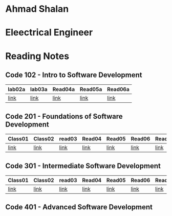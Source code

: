 

# Ahmad Shalan 
# Eleectrical Engineer

# Reading Notes

## Code 102 - Intro to Software Development

|lab02a | lab03a| Read04a | Read05a | Read06a |
|------ | ------| ------- | ------- | ------- |
|[link](102/lab02a.md)|[link](102/read03a.md)| [link](102/read04a.md)| [link](102/read05a.md) | [link](102/read06a.md) |

## Code 201 - Foundations of Software Development

|Class01|Class02|read03|Read04| Read05|Read06|Readf07|Read08|Read09|Read10|Read11|Read12|Read13|Read14|Read15|  
|------|----- |------|------|------ |------|-------|------|------|------|------|------|------|------|------|
|[link](201/Class01.md)|[link](201/Class02.md)|[link](201/read03.md)|[link](201/Read04.md)|[link](201/Read05.md)|[link](201/Read06.md)|[link](201/Read07.md)|[link](201/Read08.md)|[link](201/Read09.md)|[link](201/Read10.md)|[link](201/Read11.md)|[link](201/Read12.md)|[link](201/Read13.md)|[link](201/Read14a.md)|[link](201/Read14b.md)|




## Code 301 - Intermediate Software Development

|Class01|Class02|read03|Read04| Read05|Read06|Readf07|Read08|Read09|Read10|Read11|Read12|Read13|Read14|Read15|  
|------|----- |------|------|------ |------|-------|------|------|------|------|------|------|------|------|
|[link](301/Class01.md)|[link](301/Class02.md)|[link](301/read03.md)|[link](301/Read04.md)|[link](301/Read05.md)|[link](301/Read06.md)|[link](301/Read07.md)|[link](301/Read08.md)|[link](301/Read09.md)|[link](301/Read10.md)|[link](301/Read11.md)|[link](301/Read12.md)|[link](301/Read13.md)|[link](301/Read14a.md)|[link](301/Read14b.md)|



## Code 401 - Advanced Software Development
